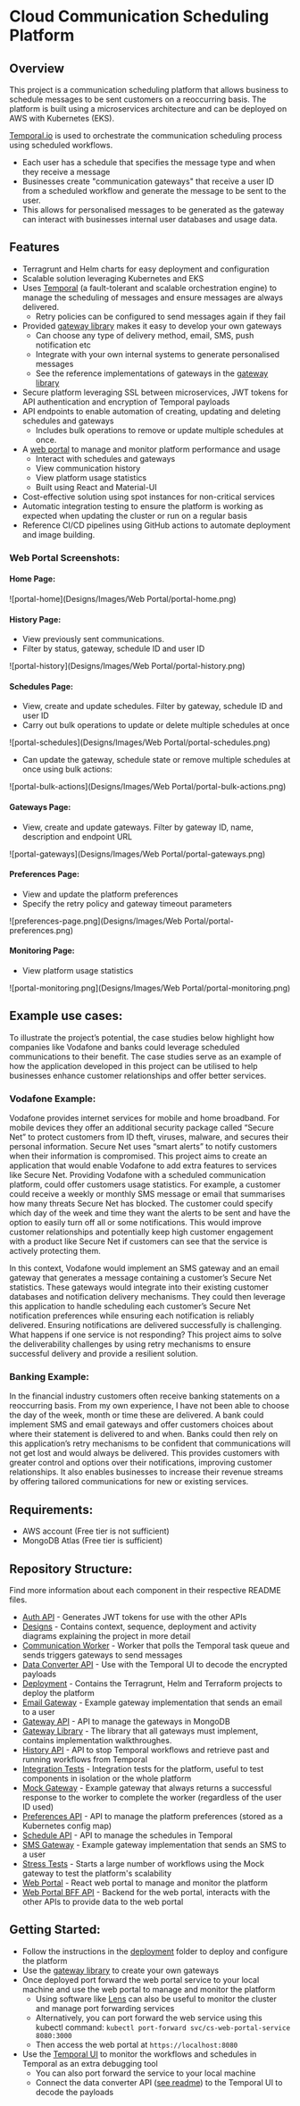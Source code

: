 # Cloud Communication Scheduling Platform

## Overview
This project is a communication scheduling platform that allows business to schedule messages to be sent customers on a reoccurring basis.
The platform is built using a microservices architecture and can be deployed on AWS with Kubernetes (EKS). 

[Temporal.io](https://temporal.io/) is used to orchestrate the communication scheduling process using scheduled workflows.
* Each user has a schedule that specifies the message type and when they receive a message
* Businesses create "communication gateways" that receive a user ID from a scheduled workflow and generate the message to be sent to the user.
* This allows for personalised messages to be generated as the gateway can interact with businesses internal user databases and usage data.

## Features
* Terragrunt and Helm charts for easy deployment and configuration
* Scalable solution leveraging Kubernetes and EKS
* Uses [Temporal](https://temporal.io) (a fault-tolerant and scalable orchestration engine) to manage the scheduling of messages and ensure messages are always delivered.
  * Retry policies can be configured to send messages again if they fail
* Provided [gateway library](gateway-library) makes it easy to develop your own gateways
  * Can choose any type of delivery method, email, SMS, push notification etc
  * Integrate with your own internal systems to generate personalised messages
  * See the reference implementations of gateways in the [gateway library](gateway-library/README.md#getting-started)
* Secure platform leveraging SSL between microservices, JWT tokens for API authentication and encryption of Temporal payloads
* API endpoints to enable automation of creating, updating and deleting schedules and gateways
  * Includes bulk operations to remove or update multiple schedules at once.
* A [web portal](web-portal) to manage and monitor platform performance and usage
  * Interact with schedules and gateways
  * View communication history
  * View platform usage statistics
  * Built using React and Material-UI
* Cost-effective solution using spot instances for non-critical services
* Automatic integration testing to ensure the platform is working as expected when updating the cluster or run on a regular basis
* Reference CI/CD pipelines using GitHub actions to automate deployment and image building.

### Web Portal Screenshots:
#### Home Page:
![portal-home](Designs/Images/Web Portal/portal-home.png)
#### History Page:
* View previously sent communications.
* Filter by status, gateway, schedule ID and user ID

![portal-history](Designs/Images/Web Portal/portal-history.png)
#### Schedules Page:
* View, create and update schedules. Filter by gateway, schedule ID and user ID
* Carry out bulk operations to update or delete multiple schedules at once  

![portal-schedules](Designs/Images/Web Portal/portal-schedules.png)

* Can update the gateway, schedule state or remove multiple schedules at once using bulk actions: 

![portal-bulk-actions](Designs/Images/Web Portal/portal-bulk-actions.png)

#### Gateways Page:
* View, create and update gateways. Filter by gateway ID, name, description and endpoint URL

![portal-gateways](Designs/Images/Web Portal/portal-gateways.png)

#### Preferences Page:
* View and update the platform preferences
* Specify the retry policy and gateway timeout parameters

![preferences-page.png](Designs/Images/Web Portal/portal-preferences.png)

#### Monitoring Page:
* View platform usage statistics

![portal-monitoring.png](Designs/Images/Web Portal/portal-monitoring.png) 

## Example use cases:
To illustrate the project’s potential, the case studies below highlight how companies like Vodafone and banks could leverage scheduled communications to their benefit.
The case studies serve as an example of how the application developed in this project can be utilised to help businesses enhance customer relationships and offer better services.

### Vodafone Example:
Vodafone provides internet services for mobile and home broadband. For mobile devices they offer an additional security package called “Secure Net” to protect customers from ID theft, viruses, malware, and secures their personal information. Secure Net uses “smart alerts” to notify customers when their information is compromised. 
This project aims to create an application that would enable Vodafone to add extra features to services like Secure Net. Providing Vodafone with a scheduled communication platform, could offer customers usage statistics. For example, a customer could receive a weekly or monthly SMS message or email that summarises how many threats Secure Net has blocked. The customer could specify which day of the week and time they want the alerts to be sent and have the option to easily turn off all or some notifications. This would improve customer relationships and potentially keep high customer engagement with a product like Secure Net if customers can see that the service is actively protecting them. 

In this context, Vodafone would implement an SMS gateway and an email gateway that generates a message containing a customer’s Secure Net statistics. These gateways would integrate into their existing customer databases and notification delivery mechanisms. They could then leverage this application to handle scheduling each customer’s Secure Net notification preferences while ensuring each notification is reliably delivered. Ensuring notifications are delivered successfully is challenging. What happens if one service is not responding? This project aims to solve the deliverability challenges by using retry mechanisms to ensure successful delivery and provide a resilient solution.


### Banking Example:
In the financial industry customers often receive banking statements on a reoccurring basis. From my own experience, I have not been able to choose the day of the week, month or time these are delivered. A bank could implement SMS and email gateways and offer customers choices about where their statement is delivered to and when. Banks could then rely on this application’s retry mechanisms to be confident that communications will not get lost and would always be delivered. This provides customers with greater control and options over their notifications, improving customer relationships. It also enables businesses to increase their revenue streams by offering tailored communications for new or existing services.

## Requirements:
* AWS account (Free tier is not sufficient)
* MongoDB Atlas (Free tier is sufficient)

## Repository Structure:
Find more information about each component in their respective README files.  
* [Auth API](auth-api) - Generates JWT tokens for use with the other APIs
* [Designs](Designs) - Contains context, sequence, deployment and activity diagrams explaining the project in more detail
* [Communication Worker](communication-worker) - Worker that polls the Temporal task queue and sends triggers gateways to send messages
* [Data Converter API](data-converter-api) - Use with the Temporal UI to decode the encrypted payloads
* [Deployment](deployment) - Contains the Terragrunt, Helm and Terraform projects to deploy the platform
* [Email Gateway](email-gateway) - Example gateway implementation that sends an email to a user
* [Gateway API](gateway-api) - API to manage the gateways in MongoDB
* [Gateway Library](gateway-library) - The library that all gateways must implement, contains implementation walkthroughes.
* [History API](history-api) - API to stop Temporal workflows and retrieve past and running workflows from Temporal
* [Integration Tests](integration-tests) - Integration tests for the platform, useful to test components in isolation or the whole platform
* [Mock Gateway](mock-gateway) - Example gateway that always returns a successful response to the worker to complete the worker (regardless of the user ID used)
* [Preferences API](preferences-api) - API to manage the platform preferences (stored as a Kubernetes config map)
* [Schedule API](schedule-api) - API to manage the schedules in Temporal
* [SMS Gateway](sms-gateway) - Example gateway implementation that sends an SMS to a user
* [Stress Tests](stress-test) - Starts a large number of workflows using the Mock gateway to test the platform's scalability
* [Web Portal](web-portal) - React web portal to manage and monitor the platform
* [Web Portal BFF API](web-portal-bff) - Backend for the web portal, interacts with the other APIs to provide data to the web portal

## Getting Started:
- Follow the instructions in the [deployment](deployment/README.md) folder to deploy and configure the platform
- Use the [gateway library](gateway-library/README.md) to create your own gateways
- Once deployed port forward the web portal service to your local machine and use the web portal to manage and monitor the platform
  - Using software like [Lens](https://k8slens.dev/) can also be useful to monitor the cluster and manage port forwarding services
  - Alternatively, you can port forward the web service using this kubectl command: `kubectl port-forward svc/cs-web-portal-service 8080:3000`
  - Then access the web portal at `https://localhost:8080`
- Use the [Temporal UI](https://docs.temporal.io/docs/ui-quick-install) to monitor the workflows and schedules in Temporal as an extra debugging tool
  - You can also port forward the service to your local machine
  - Connect the data converter API ([see readme](data-converter-api/README.md#getting-started)) to the Temporal UI to decode the payloads
